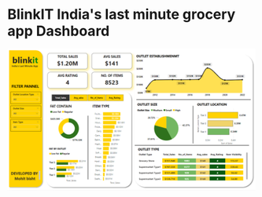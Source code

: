 # BlinkIT India's last minute grocery app Dashboard


![Blinkit Sales Screenshot](https://github.com/Mohitbisht77/POWER-BI---Blinkit_sales-/blob/main/screenshot%20blinkit_sales.png?raw=true)
